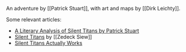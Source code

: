 An adventure by [[Patrick Stuart]], with art and maps by [[Dirk Leichty]].

Some relevant articles:

- [A Literary Analysis of Silent Titans by Patrick Stuart](https://sheepandsorcery.blogspot.com/2019/05/a-literary-analysis-of-silent-titans-by.html)
- [Silent Titans](https://zedecksiew.tumblr.com/post/186188493806/silent-titans) by [[Zedeck Siew]]
- [Silent Titans Actually Works](https://www.technicalgrimoire.com/david/2019/05/silenttitans)